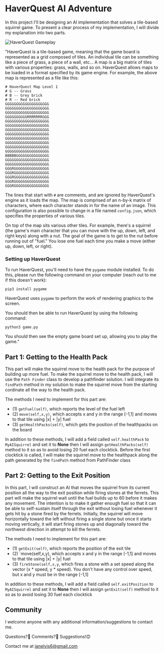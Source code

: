 # HaverQuest AI Adventure


In this project I'll be designing an AI implementation that solves a
tile-based squirrel game. To present a clear process of my implementation,
I will divide my explanation into two parts. 

![HaverQuest Gameplay](./gameplay.png)

"HaverQuest is a tile-based game, meaning that the game board is
represented as a grid composed of tiles. An individual tile can be
something like a piece of grass, a piece of a wall, etc... A map is a
big matrix of tiles with various properties: grass, walls, and so
on. HaverQuest allows maps to be loaded in a format specified by its
game engine. For example, the above map is represented as a file like
this:

```
# HaverQuest Map Level 1
# G -- Grass
# B -- Grey brick
# R -- Red brick
GGGGGGGGGGGGGGGGGGGG
GGGGGGGGGGGGGGGGGGGG
GGGGGGGGGGGGGGGGGGGG
GGGGGGGGGGRRRRRRRGGG
GGGGGGGGGGGGGGGGGGGG
GGGGGGGGGGGGGGGGGGGG
GGGGGGGGGGGGGGGGGGGG
GGGGGGGGGGGGGGGGGGGG
GGGGGGGGGGGGGGGGGGGG
GGGGGGGGGGGGGGGGGGGG
GGGGGGGGGGGGGGGGGGGG
GGGGGGGGGGGGGGGGGGGG
BBBBBGGGGGGGGGGGGGGG
GGGGGGGGGGGGGGGGGGGG
GGGGGGGGGGGGGGGGGGGG
GGGRGGGGGGGGGGGGGGGG
GGGRGGGGGGGGGGGGGGGG
GGGRGGGGGGGGGGGGGGGG
GGGRGGGGGGGGGGGGGGGG
GGGRGGGGGGGGGGGGGGGG
```

The lines that start with `#` are comments, and are ignored by
HaverQuest's engine as it loads the map. The map is comprised of an
n-by-k matrix of characters, where each character stands in for the
name of an image. This configuration is also possible to change in a
file named `config.json`, which specifies the properties of various
tiles.

On top of the map sits various other tiles. For example, there's a
squirrel (the game's main character that you can move with the up,
down, left, and right keys) along with a nut. The goal of the game is
to get to the nut before running out of "fuel." You lose one fuel each
time you make a move (either up, down, left, or right).


### Setting up HaverQuest

To run HaverQuest, you'll need to have the `pygame` module
installed. To do this, please run the following command on your
computer (reach out to me if this doesn't work):

    pip3 install pygame

HaverQuest uses `pygame` to perform the work of rendering graphics to
the screen.

You should then be able to run HaverQuest by using the following
command:

    python3 game.py

You should then see the empty game board set up, allowing you to play
the game."


## Part 1: Getting to the Health Pack

This part will make the squirrel move to the health pack for the
purpose of building up more fuel. To make the squirrel move to the health pack, 
I will use the `Path Finder` class to develop a pathfinder solution. I will 
integrate its `findPath` method in my solution to make the squirrel 
move from the starting cordinate all the way to the health pack.

The methods I need to implement for this part are:

- (1) `getFuel(self)`, which reports the level of the fuel left
- (2) `move(self,x,y)`,  which accepts x and y in the range [-1,1] and 
moves to that tile using |x| + |y| fuel
- (3) `getHealthPacks(self)`, which gets the position of the healthpacks 
on the board 

In addition to these methods, I will add a field called `self.healthPack` 
to `MyAISquirrel` and set it to **None** then I will assign 
`getHealthPacks(self)` method to it so as to avoid losing 20 fuel each clocktick.
Before the first clocktick is called, I will make the squirrel move to the 
healthpack along the path generated by the `findPath` method from PathFinder class




## Part 2: Getting to the Exit Position

In this part, I will construct an AI that moves the squirrel from its 
current position all the way to the exit position while firing stones 
at the ferrets. This part will make the squirrel wait until the fuel builds up to 60 
before it makes any movement. The intention is to make it gather enough fuel so that 
it can be able to self-sustain itself through the exit without losing fuel whenever 
it gets hit by a stone fired by the ferrets. Initially, the squirrel will move horizontally
toward the left without firing a single stone but once it starts moving vertically, 
it will start firing stones up and diagonally toward the northwest direction
in attempt to kill the ferrets. 

The methods I need to implement for this part are:

- (1) `getExit(self)`, which reports the position of the exit tile
- (2) `move(self,x,y),  which accepts x and y in the range [-1,1] and 
moves to that tile using |x| + |y| fuel
- (3) `fireStone(self,x,y`, which fires a stone with a set speed along
the vector (x * speed, y * speed). You don't have any control over speed, 
but x and y must be in the range [-1,1]

In addition to these methods, I will add a field called `self.exitPosition` 
to `MyAISquirrel` and set it to **None** then I will assign 
`getExit(self)` method to it so as to avoid losing 30 fuel each clocktick

## Community
I welcome anyone with any additional information/suggestions to contact me.

Questions?🤔 Comments?🤨 Suggestions!😊

Contact me at ianelvis6@gmail.com

